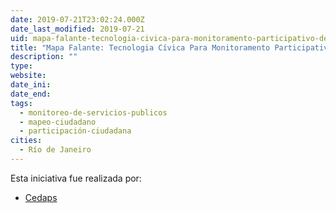 ```yaml
---
date: 2019-07-21T23:02:24.000Z
date_last_modified: 2019-07-21
uid: mapa-falante-tecnologia-civica-para-monitoramento-participativo-de-informacões-sobre-servicos-dados-e-vivencias
title: "Mapa Falante: Tecnologia Cívica Para Monitoramento Participativo De Informações Sobre Serviços, Dados E Vivências"
description: ""
type: 
website: 
date_ini: 
date_end: 
tags:
  - monitoreo-de-servicios-publicos
  - mapeo-ciudadano
  - participación-ciudadana
cities: 
  - Río de Janeiro
---
```


Esta iniciativa fue realizada por:

- [Cedaps](/i/cedaps.html)
